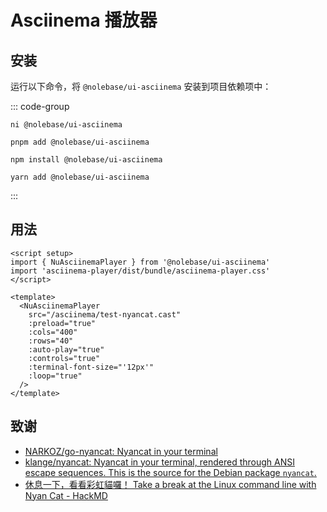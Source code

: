 <script setup>
import { NuAsciinemaPlayer } from '@nolebase/ui-asciinema'
</script>

# Asciinema 播放器

<NuAsciinemaPlayer
  src="/asciinema/test-nyancat.cast"
  :preload="true"
  :cols="400"
  :rows="40"
  :auto-play="true"
  :controls="true"
  :terminal-font-size="'12px'"
  :loop="true"
/>

## 安装

运行以下命令，将 `@nolebase/ui-asciinema` 安装到项目依赖项中：

::: code-group

```shell [@antfu/ni]
ni @nolebase/ui-asciinema
```

```shell [pnpm]
pnpm add @nolebase/ui-asciinema
```

```shell [npm]
npm install @nolebase/ui-asciinema
```

```shell [yarn]
yarn add @nolebase/ui-asciinema
```

:::

## 用法

```vue
<script setup>
import { NuAsciinemaPlayer } from '@nolebase/ui-asciinema'
import 'asciinema-player/dist/bundle/asciinema-player.css'
</script>

<template>
  <NuAsciinemaPlayer
    src="/asciinema/test-nyancat.cast"
    :preload="true"
    :cols="400"
    :rows="40"
    :auto-play="true"
    :controls="true"
    :terminal-font-size="'12px'"
    :loop="true"
  />
</template>
```

## 致谢

- [NARKOZ/go-nyancat: Nyancat in your terminal](https://github.com/NARKOZ/go-nyancat)
- [klange/nyancat: Nyancat in your terminal, rendered through ANSI escape sequences. This is the source for the Debian package `nyancat`.](https://github.com/klange/nyancat)
- [休息一下，看看彩虹貓囉！ Take a break at the Linux command line with Nyan Cat - HackMD](https://hackmd.io/@brlin/SkJi-KlWV/https%3A%2F%2Fhackmd.io%2FG1PDyxHYRjyE8UYewYePvQ?type=book)

